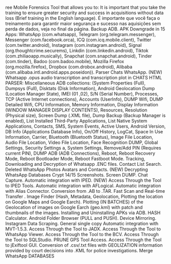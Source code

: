 ree Mobile Forensics Tool that allows you to:
It is important that you take the training to ensure greater security and success in acquisitions without data loss (Brief training in the English language).
É importante que você faça o treinamento para garantir maior segurança e sucesso nas aquisições sem perda de dados, veja no final da página.
Backup ADB.
APK Downgrade in 15 Apps: WhatsApp (com.whatsapp), Telegram (org.telegram.messenger), Messenger (com.facebook.orca), ICQ (com.icq.mobile.client), Twitter (com.twitter.android), Instagram (com.instagram.android), Signal (org.thoughtcrime.securems), Linkdin (com.linkedin.android), Tiktok (com.zhiliaoapp.musically), Snapchat (com.snapchat.android), Tinder (com.tinder), Badoo (com.badoo.mobile), Mozilla Firefox (org.mozilla.firefox), Dropbox (com.drobox.android), Alibaba (com.alibaba.intl.android.apps.poseidon)).
Parser Chats WhatsApp.
(NEW) Whatsapp .opus audio transcription and transcription plot in CHATS HTML PARSER:
Miscellaneous ADB collections: (System Properties (Full), Dumpsys (Full), Disktats (Disk Information), Android Geolocation Dump (Location Manager State), IMEI (01 ,02), S/N (Serial Number), Processes, TCP (Active Internet connections), Accounts (UserInfo), DUMP Wifi, DUMP Detailed Wifi, CPU Information, Memory Information, Display Information (WINDOW MANAGER DISPLAY CONTENTS), Resources, Resolution (Physical size), Screen Dump (.XML file), Dump Backup (Backup Manager is enabled), List Installed Third-Party Applications, List Native System Applications, Contacts, SMS, System Events, Active Users, Android Version, DB Info (Applications Database Info), On/Off History, LogCat, Space In Use Information, Carrier, Bluetooth (Bluetooth Status), Image File Location, Audio File Location, Video File Location, Face Recognition DUMP, Global Settings, Security Settings a, System Settings, Remove/Add PIN (Requires current PIN), DUMP ADB (ADB Connections), Reboot, Reboot Recovery Mode, Reboot Bootloader Mode, Reboot Fastboot Mode.
Tracking, Downloading and Decryption of Whatsapp .ENC files.
Contact List Search.
Deleted WhatsApp Photos Avatars and Contacts.
(NEW) Decrypting WhatsApp Databases Crypt 14/15
Screenshots.
Screen DUMP.
Chat Capture.
Automatic integration with IPED.
(NEW) Access Through the Tool to IPED Tools.
Automatic integration with AFLogical.
Automatic integration with Alias Connector.
Conversion from .AB to .TAR.
Fast Scan and Real-time Transfer .
Image Finder (Hash, Metadata, Geolocation, Plotting the location on Google Maps and Google Earch).
Plotting (IN BATCHES) of the Geolocation of images on Google Earch (geo.kml) with patch and thumbnails of the images.
Installing and Uninstalling APKs via ADB.
HASH Calculator.
Android Folder Browser (PULL and PUSH).
Device Mirroring.
Instagram Data Scraping.
General single copy
Automatic integration with MVT-1.5.3.
Access Through the Tool to JADX.
Access Through the Tool to WhatsApp Viewer.
Access Through the Tool to the BCV.
Access Through the Tool to SQLStudio.
PRUNE GPS Tool Access.
Access Through the Tool to jExiftool GUI.
Conversion of .csv/.txt files with GEOLIZATION information provided by court decisions into .KML for police investigations.
Merge WhatsApp DATABASES

